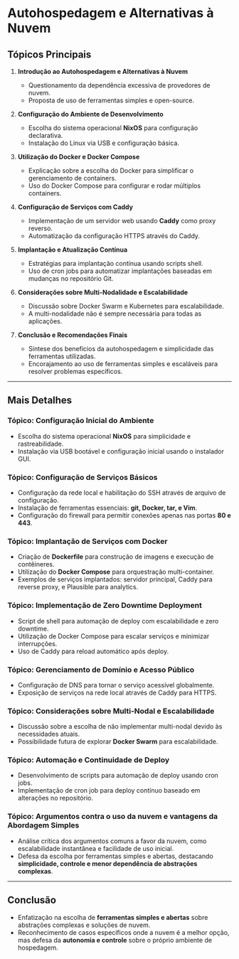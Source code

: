 # Autohospedagem e Alternativas à Nuvem

## **Tópicos Principais**

1. **Introdução ao Autohospedagem e Alternativas à Nuvem**

   - Questionamento da dependência excessiva de provedores de nuvem.
   - Proposta de uso de ferramentas simples e open-source.

2. **Configuração do Ambiente de Desenvolvimento**

   - Escolha do sistema operacional **NixOS** para configuração declarativa.
   - Instalação do Linux via USB e configuração básica.

3. **Utilização do Docker e Docker Compose**

   - Explicação sobre a escolha do Docker para simplificar o gerenciamento de containers.
   - Uso do Docker Compose para configurar e rodar múltiplos containers.

4. **Configuração de Serviços com Caddy**

   - Implementação de um servidor web usando **Caddy** como proxy reverso.
   - Automatização da configuração HTTPS através do Caddy.

5. **Implantação e Atualização Contínua**

   - Estratégias para implantação contínua usando scripts shell.
   - Uso de cron jobs para automatizar implantações baseadas em mudanças no repositório Git.

6. **Considerações sobre Multi-Nodalidade e Escalabilidade**

   - Discussão sobre Docker Swarm e Kubernetes para escalabilidade.
   - A multi-nodalidade não é sempre necessária para todas as aplicações.

7. **Conclusão e Recomendações Finais**
   - Síntese dos benefícios da autohospedagem e simplicidade das ferramentas utilizadas.
   - Encorajamento ao uso de ferramentas simples e escaláveis para resolver problemas específicos.

---

## **Mais Detalhes**

### **Tópico: Configuração Inicial do Ambiente**

- Escolha do sistema operacional **NixOS** para simplicidade e rastreabilidade.
- Instalação via USB bootável e configuração inicial usando o instalador GUI.

### **Tópico: Configuração de Serviços Básicos**

- Configuração da rede local e habilitação do SSH através de arquivo de configuração.
- Instalação de ferramentas essenciais: **git, Docker, tar, e Vim**.
- Configuração do firewall para permitir conexões apenas nas portas **80 e 443**.

### **Tópico: Implantação de Serviços com Docker**

- Criação de **Dockerfile** para construção de imagens e execução de contêineres.
- Utilização do **Docker Compose** para orquestração multi-container.
- Exemplos de serviços implantados: servidor principal, Caddy para reverse proxy, e Plausible para analytics.

### **Tópico: Implementação de Zero Downtime Deployment**

- Script de shell para automação de deploy com escalabilidade e zero downtime.
- Utilização de Docker Compose para escalar serviços e minimizar interrupções.
- Uso de Caddy para reload automático após deploy.

### **Tópico: Gerenciamento de Domínio e Acesso Público**

- Configuração de DNS para tornar o serviço acessível globalmente.
- Exposição de serviços na rede local através de Caddy para HTTPS.

### **Tópico: Considerações sobre Multi-Nodal e Escalabilidade**

- Discussão sobre a escolha de não implementar multi-nodal devido às necessidades atuais.
- Possibilidade futura de explorar **Docker Swarm** para escalabilidade.

### **Tópico: Automação e Continuidade de Deploy**

- Desenvolvimento de scripts para automação de deploy usando cron jobs.
- Implementação de cron job para deploy contínuo baseado em alterações no repositório.

### **Tópico: Argumentos contra o uso da nuvem e vantagens da Abordagem Simples**

- Análise crítica dos argumentos comuns a favor da nuvem, como escalabilidade instantânea e facilidade de uso inicial.
- Defesa da escolha por ferramentas simples e abertas, destacando **simplicidade, controle e menor dependência de abstrações complexas**.

---

## **Conclusão**

- Enfatização na escolha de **ferramentas simples e abertas** sobre abstrações complexas e soluções de nuvem.
- Reconhecimento de casos específicos onde a nuvem é a melhor opção, mas defesa da **autonomia e controle** sobre o próprio ambiente de hospedagem.
